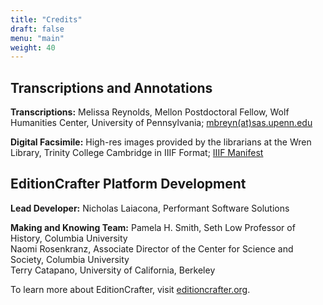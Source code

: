 ```yaml
---
title: "Credits"
draft: false
menu: "main"
weight: 40
---
```


## Transcriptions and Annotations

**Transcriptions:** Melissa Reynolds, Mellon Postdoctoral Fellow, Wolf Humanities Center, University of Pennsylvania; [mbreyn(at)sas.upenn.edu](mailto:mbreyn@sas.upenn.edu)

**Digital Facsimile:** High-res images provided by the librarians at the Wren Library, Trinity College Cambridge in IIIF Format; 
[IIIF Manifest](https://mss-cat.trin.cam.ac.uk/Manuscript/O.8.35/manifest.json) 

## EditionCrafter Platform Development

**Lead Developer:** Nicholas Laiacona, Performant Software Solutions

**Making and Knowing Team:** Pamela H. Smith, Seth Low Professor of History, Columbia University  
Naomi Rosenkranz, Associate Director of the Center for Science and Society, Columbia University  
Terry Catapano, University of California, Berkeley

To learn more about EditionCrafter, visit [editioncrafter.org](https://editioncrafter.org).

